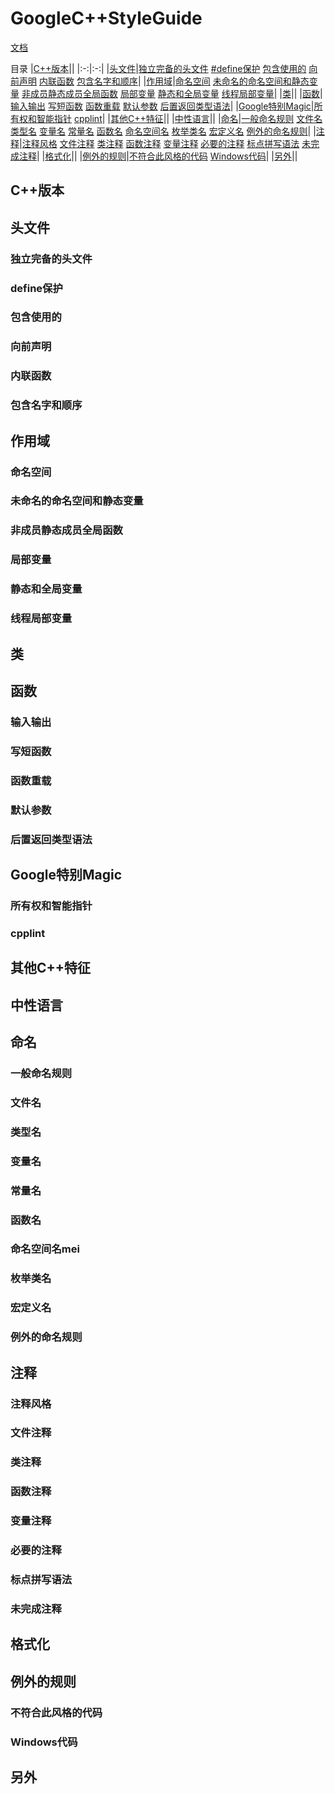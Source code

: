 # GoogleC++StyleGuide

[文档](https://google.github.io/styleguide/cppguide.html)

目录
|[C++版本](#C++版本)||
|:-:|:-:|
|[头文件](#头文件)|[独立完备的头文件](#独立完备的头文件) [#define保护](#define保护) [包含使用的](#包含使用的) [向前声明](#向前声明) [内联函数](#内联函数) [包含名字和顺序](#包含名字和顺序)|
|[作用域](#作用域)|[命名空间](#命名空间) [未命名的命名空间和静态变量](#未命名的命名空间和静态变量) [非成员静态成员全局函数](#非成员静态成员全局函数) [局部变量](#局部变量) [静态和全局变量](#静态和全局变量) [线程局部变量](#线程局部变量)|
|[类](#类)||
|[函数](#函数)|[输入输出](#输入输出) [写短函数](#写短函数) [函数重载](#函数重载) [默认参数](#默认参数) [后置返回类型语法](#后置返回类型语法)|
|[Google特别Magic](#Google特别Magic)|[所有权和智能指针](#所有权和智能指针) [cpplint](#cpplint)|
|[其他C++特征](#其他C++特征)||
|[中性语言](#中性语言)||
|[命名](#命名)|[一般命名规则](#一般命名规则) [文件名](#文件名) [类型名](#类型名) [变量名](#变量名) [常量名](#常量名) [函数名](#函数名) [命名空间名](#命名空间名) [枚举类名](#枚举类名) [宏定义名](#宏定义名) [例外的命名规则](#例外的命名规则)|
|[注释](#注释)|[注释风格](#注释风格) [文件注释](#文件注释) [类注释](#类注释) [函数注释](#函数注释) [变量注释](#变量注释) [必要的注释](#必要的注释) [标点拼写语法](#标点拼写语法) [未完成注释](#未完成注释)|
|[格式化](#格式化)||
|[例外的规则](#例外的规则)|[不符合此风格的代码](#不符合此风格的代码) [Windows代码](#Windows代码)|
|[另外](#另外)||

## C++版本

## 头文件
### 独立完备的头文件
### define保护
### 包含使用的
### 向前声明
### 内联函数
### 包含名字和顺序

## 作用域
### 命名空间
### 未命名的命名空间和静态变量
### 非成员静态成员全局函数
### 局部变量
### 静态和全局变量
### 线程局部变量
## 类

## 函数
### 输入输出
### 写短函数
### 函数重载
### 默认参数
### 后置返回类型语法

## Google特别Magic
### 所有权和智能指针
### cpplint
## 其他C++特征

## 中性语言

## 命名
### 一般命名规则
### 文件名
### 类型名
### 变量名
### 常量名
### 函数名
### 命名空间名mei
### 枚举类名
### 宏定义名
### 例外的命名规则

## 注释
### 注释风格
### 文件注释
### 类注释
### 函数注释
### 变量注释
### 必要的注释
### 标点拼写语法
### 未完成注释

## 格式化

## 例外的规则
### 不符合此风格的代码
### Windows代码
## 另外
